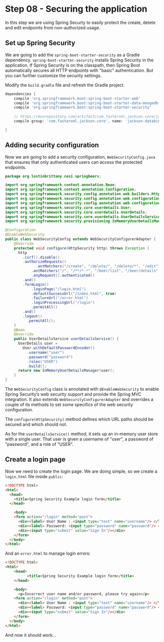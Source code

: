 # Step 08 - Securing the application

In this step we are using Spring Securty to easily protect the create, delete and edit endpoints from non-authorized usage.

## Set up Spring Security

We are going to add the `spring-boot-starter-security` as a Gradle dependency. `spring-boot-starter-security` installs Spring Security in the application. If Spring Security is on the classpath, then Spring Boot automatically secures all HTTP endpoints with "basic" authentication. But you can further customize the security settings. 

Modify the `build.gradle` file and refresh the Gradle project.

```groovy
dependencies {
	compile 'org.springframework.boot:spring-boot-starter-web'
	compile 'org.springframework.boot:spring-boot-starter-data-mongodb'   
	compile 'org.springframework.boot:spring-boot-starter-security'
	
	// https://mvnrepository.com/artifact/com.fasterxml.jackson.core/jackson-core
	compile group: 'com.fasterxml.jackson.core', name: 'jackson-databind', version: '2.9.8'

}
```

## Adding security configuration

Now we are going to add a security configuration, `WebSecurityConfig.java` that ensures that only authenticated users can access the protected endpoints.

```java
package org.lostinbrittany.cesi.springbeers;

import org.springframework.context.annotation.Bean;
import org.springframework.context.annotation.Configuration;
import org.springframework.security.config.annotation.web.builders.HttpSecurity;
import org.springframework.security.config.annotation.web.configuration.EnableWebSecurity;
import org.springframework.security.config.annotation.web.configuration.WebSecurityConfigurerAdapter;
import org.springframework.security.core.userdetails.User;
import org.springframework.security.core.userdetails.UserDetails;
import org.springframework.security.core.userdetails.UserDetailsService;
import org.springframework.security.provisioning.InMemoryUserDetailsManager;

@Configuration
@EnableWebSecurity
public class WebSecurityConfig extends WebSecurityConfigurerAdapter {
    @Override
    protected void configure(HttpSecurity http) throws Exception {
      http
        .csrf().disable()
        .authorizeRequests()
	    	  .antMatchers("/create", "/delete/", "/delete/*", "/edit").authenticated()
	        .antMatchers("/", "/**/*.*", "/beer/list", "/beer/details").permitAll()
	        .anyRequest().authenticated()
        .and()
        .formLogin()
	        .loginPage("/login.html")
	        .defaultSuccessUrl("/index.html", true)
	        .failureUrl("/error.html")
	        .loginProcessingUrl("/login")
	        .permitAll()
        .and()
        .logout()
          .permitAll();
    }
    @Bean
    @Override
    public UserDetailsService userDetailsService() {
      UserDetails user =
        User.withDefaultPasswordEncoder()
          .username("user")
          .password("password")
          .roles("USER")
          .build();
      return new InMemoryUserDetailsManager(user);
    }
}
```

The `WebSecurityConfig` class is annotated with `@EnableWebSecurity` to enable Spring Security’s web security support and provide the Spring MVC integration. It also extends `WebSecurityConfigurerAdapter` and overrides a couple of its methods to set some specifics of the web security configuration.

The `configure(HttpSecurity)` method defines which URL paths should be secured and which should not. 

As for the `userDetailsService()` method, it sets up an in-memory user store with a single user. That user is given a username of "user", a password of "password", and a role of "USER".


## Create a login page

Now we need to create the login page. We are doing simple, so we create a `login.html` file inside `public`:

```html
<!DOCTYPE html>
<html>
  <head>
    <title>Spring Security Example login form</title>
  </head>

	<body>
    <form action="/login" method="post">
      <div><label> User Name : <input type="text" name="username"/> </label></div>
      <div><label> Password: <input type="password" name="password"/> </label></div>
      <div><input type="submit" value="Sign In"/></div>
    </form>
  </body>
</html>
```

And an `error.html` to manage login errors:

```html
<!DOCTYPE html>
<html>
	<head>
		  <title>Spring Security Example login form</title>
	</head>

	<body>
	  <p>Incorrect user name and/or password, please try again</p>
    <form action="/login" method="post">
      <div><label> User Name : <input type="text" name="username"/> </label></div>
      <div><label> Password: <input type="password" name="password"/> </label></div>
      <div><input type="submit" value="Sign In"/></div>
    </form>
  </body>
</html>
```


And now it should work...
